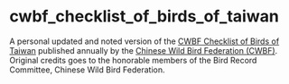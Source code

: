 # cwbf_checklist_of_birds_of_taiwan
A personal updated and noted version of the [CWBF Checklist of Birds of Taiwan](http://www.bird.org.tw/index.php/works/lists) published annually by the [Chinese Wild Bird Federation (CWBF)](http://www.bird.org.tw/index.php/about/mission). Original credits goes to the honorable members of the Bird Record Committee, Chinese Wild Bird Federation.
